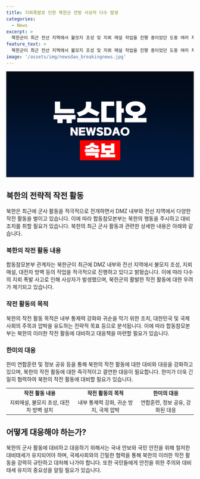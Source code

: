 ```yaml
---
title: 지뢰폭발로 인한 북한군 전방 사상자 다수 발생
categories:
  - News
excerpt: >
  북한군이 최근 전선 지역에서 불모지 조성 및 지뢰 매설 작업을 진행 중이었던 도중 여러 차례의 지뢰 폭발 사고가 발생해 다수의 사상자가 발생했습니다. 합동참모본부 관계자는 북한군이 과도한 작업을 진행하고 있는 것으로 보인다고 언급했습니다. 이에 따라 북한은 최전방 감시초소와 도로 등에 지뢰를 매설한 것으로 전해졌으며, 또한 군사분계선 내 작업을 이어가며 내부 통제력을 강화하고 있는 것으로 보인다고 전했습니다. 해당 내용은 YTN 뉴스에서 확인 가능합니다. (150자)
feature_text: >
  북한군이 최근 전선 지역에서 불모지 조성 및 지뢰 매설 작업을 진행 중이었던 도중 여러 차례의 지뢰 폭발 사고가 발생해 다수의 사상자가 발생했습니다. 합동참모본부 관계자는 북한군이 과도한 작업을 진행하고 있는 것으로 보인다고 언급했습니다. 이에 따라 북한은 최전방 감시초소와 도로 등에 지뢰를 매설한 것으로 전해졌으며, 또한 군사분계선 내 작업을 이어가며 내부 통제력을 강화하고 있는 것으로 보인다고 전했습니다. 해당 내용은 YTN 뉴스에서 확인 가능합니다. (150자)
image: '/assets/img/newsdao_breakingnews.jpg'
---
```


<p><img src="/assets/img/newsdao_breakingnews.jpg" alt="implanttips 속보" /></p>

<h2 data-ke-size="size26">북한의 전략적 작전 활동</h2>

<p data-ke-size="size16">북한은 최근에 군사 활동을 적극적으로 전개하면서 DMZ 내부와 전선 지역에서 다양한 작전 활동을 벌이고 있습니다. 이에 따라 합동참모본부는 북한의 행동을 주시하고 대비조치를 취할 필요가 있습니다. 북한의 최근 군사 활동과 관련한 상세한 내용은 아래와 같습니다.</p>

<h3>북한의 작전 활동 내용</h3>

<p data-ke-size="size16">합동참모본부 관계자는 북한군이 최근에 DMZ 내부와 전선 지역에서 불모지 조성, 지뢰매설, 대전차 방벽 등의 작업을 적극적으로 진행하고 있다고 밝혔습니다. 이에 따라 다수의 지뢰 폭발 사고로 인해 사상자가 발생했으며, 북한군의 활발한 작전 활동에 대한 우려가 제기되고 있습니다.</p>

<h3>작전 활동의 목적</h3>

<p data-ke-size="size16">북한의 작전 활동 목적은 내부 통제력 강화와 귀순을 막기 위한 조치, 대한민국 및 국제사회의 주목과 압박을 유도하는 전략적 목표 등으로 분석됩니다. 이에 따라 합동참모본부는 북한의 이러한 작전 활동에 대비하고 대응책을 마련할 필요가 있습니다.</p>

<h3>한미의 대응</h3>

<p data-ke-size="size16">한미 연합훈련 및 정보 공유 등을 통해 북한의 작전 활동에 대한 대비와 대응을 강화하고 있으며, 북한의 작전 활동에 대한 즉각적이고 결연한 대응이 필요합니다. 한미가 더욱 긴밀히 협력하여 북한의 작전 활동에 대비할 필요가 있습니다.</p>

<table>
    <tr>
        <td style="text-align: center; height: 17px;"><b>작전 활동 내용</b></td>
        <td style="text-align: center; height: 17px;"><b>작전 활동의 목적</b></td>
        <td style="text-align: center; height: 17px;"><b>한미의 대응</b></td>
    </tr>
    <tr>
        <td style="text-align: center;">지뢰매설, 불모지 조성, 대전차 방벽 설치</td>
        <td style="text-align: center;">내부 통제력 강화, 귀순 방지, 국제 압박</td>
        <td style="text-align: center;">연합훈련, 정보 공유, 강화된 대응</td>
    </tr>
</table>

<h2 data-ke-size="size26">어떻게 대응해야 하는가?</h2>

<p data-ke-size="size16">북한의 군사 활동에 대비하고 대응하기 위해서는 국내 안보와 국민 안전을 위해 철저한 대비태세가 유지되어야 하며, 국제사회와의 긴밀한 협력을 통해 북한의 이러한 작전 활동을 강력히 규탄하고 대처해 나가야 합니다. 또한 국민들에게 안전을 위한 주의와 대비태세 유지의 중요성을 알릴 필요가 있습니다.</p>

